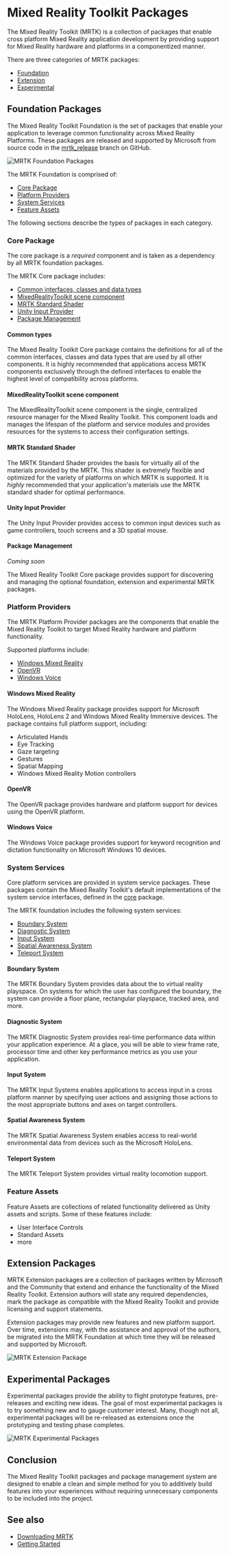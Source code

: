 # Mixed Reality Toolkit Packages

The Mixed Reality Toolkit (MRTK) is a collection of packages that enable cross platform Mixed Reality application development by providing support for Mixed Reality hardware and platforms in a componentized manner.

There are three categories of MRTK packages: 

- [Foundation](#foundation-packages)
- [Extension](#extension-packages)
- [Experimental](#experimental-packages)

## Foundation Packages

The Mixed Reality Toolkit Foundation is the set of packages that enable your application to leverage common functionality across Mixed Reality Platforms. These packages are released and supported by Microsoft from source code in the [mrtk_release](https://github.com/Microsoft/MixedRealityToolkit-Unity/tree/mrtk_release) branch on GitHub.

![MRTK Foundation Packages](../../Documentation/Images/Packaging/MRTKFoundation.png)


The MRTK Foundation is comprised of:

- [Core Package](#core-package)
- [Platform Providers](#platform-providers)
- [System Services](#system-services)
- [Feature Assets](#feature-assets)

The following sections describe the types of packages in each category.

### Core Package

The core package is a _required_ component and is taken as a dependency by all MRTK foundation packages.

The MRTK Core package includes:

- [Common interfaces, classes and data types](#common-types)
- [MixedRealityToolkit scene component](#mixedrealitytoolkit-scene-component)
- [MRTK Standard Shader](#mrtk-standard-shader)
- [Unity Input Provider](#unity-input-provider)
- [Package Management](#package-management)

#### Common types

The Mixed Reality Toolkit Core package contains the definitions for all of the common interfaces, classes and data types that are used by all other components. It is highly recommended that applications access MRTK components exclusively through the defined interfaces to enable the highest level of compatibility across platforms.

#### MixedRealityToolkit scene component

The MixedRealityToolkit scene component is the single, centralized resource manager for the Mixed Reality Toolkit. This component loads and manages the lifespan of the platform and service modules and provides resources for the systems to access their configuration settings. 

#### MRTK Standard Shader

The MRTK Standard Shader provides the basis for virtually all of the materials provided by the MRTK. This shader is extremely flexible and optimized for the variety of platforms on which MRTK is supported. It is _highly_ recommended that your application's materials use the MRTK standard shader for optimal performance.

#### Unity Input Provider

The Unity Input Provider provides access to common input devices such as game controllers, touch screens and a 3D spatial mouse.

#### Package Management

_Coming soon_

The Mixed Reality Toolkit Core package provides support for discovering and managing the optional foundation, extension and experimental MRTK packages.

### Platform Providers

The MRTK Platform Provider packages are the components that enable the Mixed Reality Toolkit to target Mixed Reality hardware and platform functionality.

Supported platforms include:

- [Windows Mixed Reality](#windows-mixed-reality)
- [OpenVR](#openvr)
- [Windows Voice](#windows-voice)

#### Windows Mixed Reality

The Windows Mixed Reality package provides support for Microsoft HoloLens, HoloLens 2 and Windows Mixed Reality Immersive devices. The package contains full platform support, including:

- Articulated Hands
- Eye Tracking
- Gaze targeting
- Gestures
- Spatial Mapping
- Windows Mixed Reality Motion controllers

#### OpenVR

The OpenVR package provides hardware and platform support for devices using the OpenVR platform.

#### Windows Voice

The Windows Voice package provides support for keyword recognition and dictation functionality on Microsoft Windows 10 devices.

### System Services

Core platform services are provided in system service packages. These packages contain the Mixed Reality Toolkit's default implementations of the system service interfaces, defined in the [core](#core-package) package.

The MRTK foundation includes the following system services:

- [Boundary System](#boundary-system)
- [Diagnostic System](#diagnostic-system)
- [Input System](#input-system)
- [Spatial Awareness System](#spatial-awareness-system)
- [Teleport System](#teleport-system)

#### Boundary System

The MRTK Boundary System provides data about the to virtual reality playspace. On systems for which the user has configured the boundary, the system can provide a floor plane, rectangular playspace, tracked area, and more.

#### Diagnostic System

The MRTK Diagnostic System provides real-time performance data within your application experience. At a glace, you will be able to view frame rate, processor time and other key performance metrics as you use your application.

#### Input System

The MRTK Input Systems enables applications to access input in a cross platform manner by specifying user actions and assigning those actions to the most appropriate buttons and axes on target controllers.

#### Spatial Awareness System

The MRTK Spatial Awareness System enables access to real-world environmental data from devices such as the Microsoft HoloLens.

#### Teleport System

The MRTK Teleport System provides virtual reality locomotion support.

### Feature Assets

Feature Assets are collections of related functionality delivered as Unity assets and scripts. Some of these features include:

- User Interface Controls
- Standard Assets
- more

## Extension Packages

MRTK Extension packages are a collection of packages written by Microsoft and the Community that extend and enhance the functionality of the Mixed Reality Toolkit. Extension authors will state any required dependencies, mark the package as compatible with the Mixed Reality Toolkit and provide licensing and support statements.

Extension packages may provide new features and new platform support. Over time, extensions may, with the assistance and approval of the authors, be migrated into the MRTK Foundation at which time they will be released and supported by Microsoft.

![MRTK Extension Package](../../Documentation/Images/Packaging/MRTKExtensions.png)

## Experimental Packages

Experimental packages provide the ability to flight prototype features, pre-releases and exciting new ideas. The goal of most experimental packages is to try something new and to gauge customer interest. Many, though not all, experimental packages will be re-released as extensions once the prototyping and testing phase completes.

![MRTK Experimental Packages](../../Documentation/Images/Packaging/MRTKExperimental.png)

## Conclusion

The Mixed Reality Toolkit packages and package management system are designed to enable a clean and simple method for you to additively build features into your experiences without requiring unnecessary components to be included into the project.

## See also

- [Downloading MRTK](../DownloadingTheMRTK.md)
- [Getting Started](../GettingStartedWithTheMRTK.md)